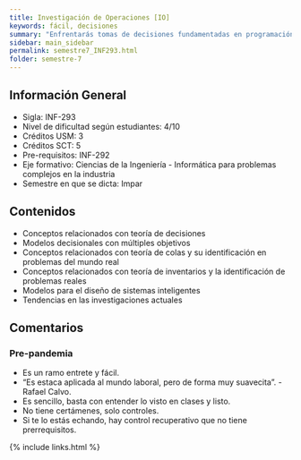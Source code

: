 ```yaml
---
title: Investigación de Operaciones [IO]
keywords: fácil, decisiones
summary: "Enfrentarás tomas de decisiones fundamentadas en programación y metodología cuantitativa, aplicando técnicas de toma de decisiones, programando y utilizando software especializado, desarrollando así habilidades de pensamiento sistémico y modelación para la resolución de problemas a nivel profesional."
sidebar: main_sidebar
permalink: semestre7_INF293.html
folder: semestre-7
---
```


## Información General

- Sigla: INF-293
- Nivel de dificultad según estudiantes: 4/10
- Créditos USM: 3
- Créditos SCT: 5
- Pre-requisitos: INF-292
- Eje formativo: Ciencias de la Ingeniería - Informática para problemas complejos en la industria
- Semestre en que se dicta: Impar

## Contenidos

- Conceptos relacionados con teoría de decisiones
- Modelos decisionales con múltiples objetivos
- Conceptos relacionados con teoría de colas y su identificación en problemas del mundo real
- Conceptos relacionados con teoría de inventarios y la identificación de problemas reales
- Modelos para el diseño de sistemas inteligentes
- Tendencias en las investigaciones actuales

## Comentarios

### Pre-pandemia

- Es un ramo entrete y fácil.
- “Es estaca aplicada al mundo laboral, pero de forma muy suavecita”. - Rafael Calvo.
- Es sencillo, basta con entender lo visto en clases y listo.
- No tiene certámenes, solo controles.
- Si te lo estás echando, hay control recuperativo que no tiene prerrequisitos.

{% include links.html %}
